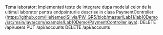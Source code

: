 Tema laborator:
Implementati teste de integrare dupa modelul celor de la ultimul laborator pentru endpointurile descrise in clasa PaymentController (https://github.com/IlieNemediSilvia/PW_GR5/blob/master/Lab11/lab10Demo/src/main/java/com/example/Lab10Demo/PaymentController.java):
DELETE /api/users
PUT /api/accounts
DELETE /api/accounts